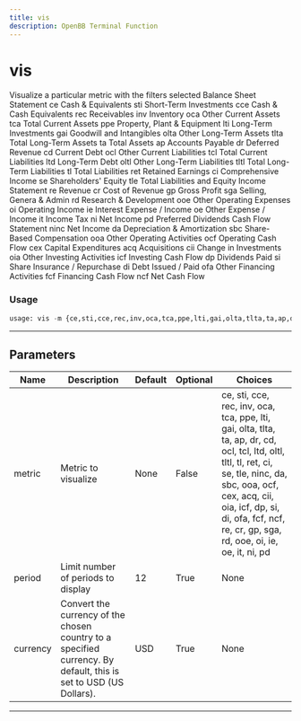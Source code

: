 ```yaml
---
title: vis
description: OpenBB Terminal Function
---
```


# vis

Visualize a particular metric with the filters selected Balance Sheet Statement ce Cash & Equivalents sti Short-Term Investments cce Cash & Cash Equivalents rec Receivables inv Inventory oca Other Current Assets tca Total Current Assets ppe Property, Plant & Equipment lti Long-Term Investments gai Goodwill and Intangibles olta Other Long-Term Assets tlta Total Long-Term Assets ta Total Assets ap Accounts Payable dr Deferred Revenue cd Current Debt ocl Other Current Liabilities tcl Total Current Liabilities ltd Long-Term Debt oltl Other Long-Term Liabilities tltl Total Long-Term Liabilities tl Total Liabilities ret Retained Earnings ci Comprehensive Income se Shareholders' Equity tle Total Liabilities and Equity Income Statement re Revenue cr Cost of Revenue gp Gross Profit sga Selling, Genera & Admin rd Research & Development ooe Other Operating Expenses oi Operating Income ie Interest Expense / Income oe Other Expense / Income it Income Tax ni Net Income pd Preferred Dividends Cash Flow Statement ninc Net Income da Depreciation & Amortization sbc Share-Based Compensation ooa Other Operating Activities ocf Operating Cash Flow cex Capital Expenditures acq Acquisitions cii Change in Investments oia Other Investing Activities icf Investing Cash Flow dp Dividends Paid si Share Insurance / Repurchase di Debt Issued / Paid ofa Other Financing Activities fcf Financing Cash Flow ncf Net Cash Flow

### Usage

```python
usage: vis -m {ce,sti,cce,rec,inv,oca,tca,ppe,lti,gai,olta,tlta,ta,ap,dr,cd,ocl,tcl,ltd,oltl,tltl,tl,ret,ci,se,tle,ninc,da,sbc,ooa,ocf,cex,acq,cii,oia,icf,dp,si,di,ofa,fcf,ncf,re,cr,gp,sga,rd,ooe,oi,ie,oe,it,ni,pd} [-p PERIOD] [-c CURRENCY]
```

---

## Parameters

| Name | Description | Default | Optional | Choices |
| ---- | ----------- | ------- | -------- | ------- |
| metric | Metric to visualize | None | False | ce, sti, cce, rec, inv, oca, tca, ppe, lti, gai, olta, tlta, ta, ap, dr, cd, ocl, tcl, ltd, oltl, tltl, tl, ret, ci, se, tle, ninc, da, sbc, ooa, ocf, cex, acq, cii, oia, icf, dp, si, di, ofa, fcf, ncf, re, cr, gp, sga, rd, ooe, oi, ie, oe, it, ni, pd |
| period | Limit number of periods to display | 12 | True | None |
| currency | Convert the currency of the chosen country to a specified currency. By default, this is set to USD (US Dollars). | USD | True | None |
---

